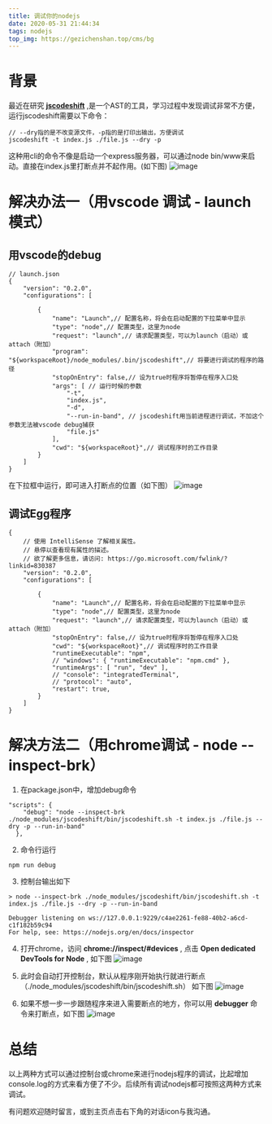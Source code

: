 ```yaml
---
title: 调试你的nodejs
date: 2020-05-31 21:44:34
tags: nodejs
top_img: https://gezichenshan.top/cms/bg
---
```


# 背景
最近在研究 **[jscodeshift](https://github.com/facebook/jscodeshift)** ,是一个AST的工具，学习过程中发现调试非常不方便，运行jscodeshift需要以下命令： 
```
// --dry指的是不改变源文件，-p指的是打印出输出，方便调试 
jscodeshift -t index.js ./file.js --dry -p
```

这种用cli的命令不像是启动一个express服务器，可以通过node bin/www来启动。直接在index.js里打断点并不起作用。(如下图)
![image](https://static.gezichenshan.top/blog/nodejs/1.png)


# 解决办法一（用vscode 调试 - launch模式）

## 用vscode的debug
```
// launch.json
{
    "version": "0.2.0",
    "configurations": [
        
        {
            "name": "Launch",// 配置名称，将会在启动配置的下拉菜单中显示
            "type": "node",// 配置类型，这里为node
            "request": "launch",// 请求配置类型，可以为launch（启动）或attach（附加）
            "program": "${workspaceRoot}/node_modules/.bin/jscodeshift",// 将要进行调试的程序的路径
            "stopOnEntry": false,// 设为true时程序将暂停在程序入口处
            "args": [ // 运行时候的参数
                "-t",
                "index.js",
                "-d",
                "--run-in-band", // jscodeshift用当前进程进行调试，不加这个参数无法被vscode debug捕获
                "file.js"
            ],
            "cwd": "${workspaceRoot}",// 调试程序时的工作目录
        }
    ]
}
```

在下拉框中运行，即可进入打断点的位置（如下图）
![image](https://static.gezichenshan.top/blog/nodejs/2.png)

## 调试Egg程序
```
{
    // 使用 IntelliSense 了解相关属性。 
    // 悬停以查看现有属性的描述。
    // 欲了解更多信息，请访问: https://go.microsoft.com/fwlink/?linkid=830387
    "version": "0.2.0",
    "configurations": [
        
        {
            "name": "Launch",// 配置名称，将会在启动配置的下拉菜单中显示
            "type": "node",// 配置类型，这里为node
            "request": "launch",// 请求配置类型，可以为launch（启动）或attach（附加）
            "stopOnEntry": false,// 设为true时程序将暂停在程序入口处
            "cwd": "${workspaceRoot}",// 调试程序时的工作目录
            "runtimeExecutable": "npm",
            // "windows": { "runtimeExecutable": "npm.cmd" },
            "runtimeArgs": [ "run", "dev" ],
            // "console": "integratedTerminal",
            // "protocol": "auto",
            "restart": true,
        }
    ]
}
```

# 解决方法二（用chrome调试 - node --inspect-brk）

1. 在package.json中，增加debug命令
```
"scripts": {
    "debug": "node --inspect-brk ./node_modules/jscodeshift/bin/jscodeshift.sh -t index.js ./file.js --dry -p --run-in-band"
  },
```

2. 命令行运行
```
npm run debug
```

3. 控制台输出如下
```
> node --inspect-brk ./node_modules/jscodeshift/bin/jscodeshift.sh -t index.js ./file.js --dry -p --run-in-band

Debugger listening on ws://127.0.0.1:9229/c4ae2261-fe88-40b2-a6cd-c1f182b59c94
For help, see: https://nodejs.org/en/docs/inspector
```

4. 打开chrome，访问 **chrome://inspect/#devices** , 点击 **Open dedicated DevTools for Node** , 如下图
![image](https://static.gezichenshan.top/blog/nodejs/3.png)

5. 此时会自动打开控制台，默认从程序刚开始执行就进行断点（./node_modules/jscodeshift/bin/jscodeshift.sh） 如下图
![image](https://static.gezichenshan.top/blog/nodejs/4.png)

6. 如果不想一步一步跟随程序来进入需要断点的地方，你可以用 **debugger** 命令来打断点，如下图
![image](https://static.gezichenshan.top/blog/nodejs/5.png)

# 总结

以上两种方式可以通过控制台或chrome来进行nodejs程序的调试，比起增加console.log的方式来看方便了不少。后续所有调试nodejs都可按照这两种方式来调试。

有问题欢迎随时留言，或到主页点击右下角的对话icon与我沟通。




